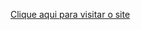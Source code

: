 <a href="https://login-em-react-js-navy.vercel.app/" target="_blank" rel="noopener noreferrer" onclick="window.open(this.href); return false;">Clique aqui para visitar o site</a>

